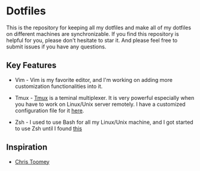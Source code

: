 # Dotfiles
This is the repository for keeping all my dotfiles and make all of my dotfiles on different machines are synchronizable. If you find this repository is helpful for you, please don't hesitate to star it. And please feel free to submit issues if you have any questions.

## Key Features
- Vim - Vim is my favorite editor, and I'm working on adding more customization functionalities
into it.

- Tmux - [Tmux](https://tmux.github.io/) is a teminal multiplexer. It is very powerful especially when you have to work on Linux/Unix server remotely. I have a customized configuration file for it [here](./.tmux.conf).

- Zsh - I used to use Bash for all my Linux/Unix machine, and I got started to use Zsh until I found [this](http://ohmyz.sh/)

## Inspiration
- [Chris Toomey](https://github.com/christoomey/dotfiles)
